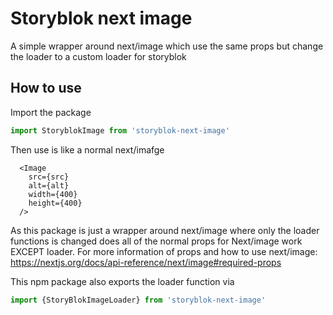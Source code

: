# Storyblok next image
A simple wrapper around next/image which use the same props but change the loader to a custom loader for storyblok

## How to use

Import the package
```javascript
import StoryblokImage from 'storyblok-next-image'
```

Then use is like a normal next/imafge
```
  <Image
    src={src}
    alt={alt}
    width={400}
    height={400}
  />
```

As this package is just a wrapper around next/image where only the loader functions is changed does all of the normal props for Next/image work EXCEPT loader.
For more information of props and how to use next/image: https://nextjs.org/docs/api-reference/next/image#required-props

This npm package also exports the loader function via
```javascript
import {StoryBlokImageLoader} from 'storyblok-next-image'
```